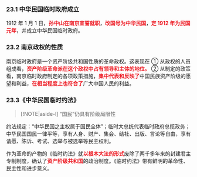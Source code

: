
### 23.1 中华民国临时政府成立

1912 年 1 月 1 日，<font style = "color:#EE1C25"><b>孙中山在南京宣誓就职</b></font>，<font style = "color:#EE1C25"><b>改国号为中华民国</b></font>，<font style = "color:#EE1C25"><b>定 1912 年为民国元年</b></font>，并成立中华民国临时政府。

### 23.2 南京政权的性质

南京临时政府是一个资产阶级共和国性质的革命政权。这表现在
① 从政权的人员组成看，<font style = "color:#EE1C25"><b>资产阶级革命派在这个政权中占有领导和主体的地位。</b></font>
② 从制定的政策看，南京临时政府制定的各项政策措施，<font style = "color:#EE1C25"><b>集中代表和反映了</b></font>中国民族资产阶级的愿望和利益，<font style = "color:#EE1C25"><b>在相当程度上也符合了</b></font>广大中国人民的利益。

### 23.3《中华民国临时约法》
> [!NOTE|aside-l] 
> “国民”仍具有阶级局限性

约法规定：“中华民国之主权属于国民全体”；临时大总统代表临时政府总揽政务；中华民国国民一律平等，享有人身、财产、集会、结社、出版、言论等自由，享有请愿、陈诉、考试、选举与被选举等民主权利。

作为革命的产物的《临时约法》就<font style = "color:#EE1C25"><b>以根本大法的形式</b></font>废除了两千多年来的封建君主专制制度，确认了<font style = "color:#EE1C25"><b>资产阶级共和国</b></font>的政治制度。《临时约法》带有鲜明的革命性、民主性和进步意义。